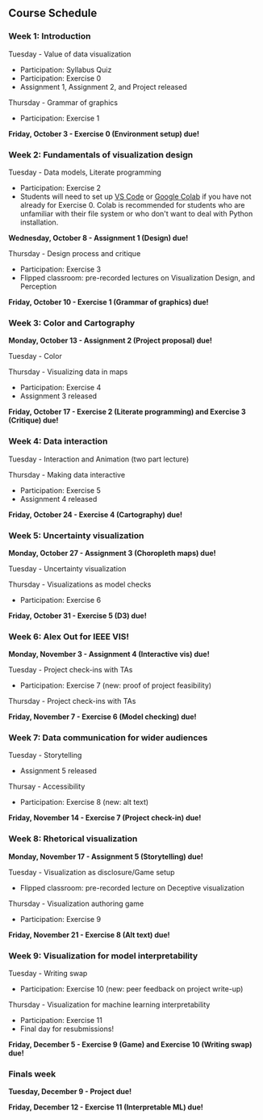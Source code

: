 ## Course Schedule

### Week 1: Introduction

Tuesday - Value of data visualization

- Participation: Syllabus Quiz
- Participation: Exercise 0
- Assignment 1, Assignment 2, and Project released

Thursday - Grammar of graphics 

- Participation: Exercise 1

**Friday, October 3 - Exercise 0 (Environment setup) due!**


### Week 2: Fundamentals of visualization design

Tuesday - Data models, Literate programming 

- Participation: Exercise 2
- Students will need to set up [VS Code](https://uchicago-cs.github.io/student-resource-guide/vscode/about.html) or [Google Colab](https://www.tutorialspoint.com/google_colab/index.htm) if you have not already for Exercise 0. Colab is recommended for students who are unfamiliar with their file system or who don't want to deal with Python installation.

**Wednesday, October 8 - Assignment 1 (Design) due!**

Thursday - Design process and critique 

- Participation: Exercise 3
- Flipped classroom: pre-recorded lectures on Visualization Design, and Perception

**Friday, October 10 - Exercise 1 (Grammar of graphics) due!**


### Week 3: Color and Cartography

**Monday, October 13 - Assignment 2 (Project proposal) due!**

Tuesday - Color

Thursday - Visualizing data in maps 

- Participation: Exercise 4
- Assignment 3 released

**Friday, October 17 - Exercise 2 (Literate programming) and Exercise 3 (Critique) due!**


### Week 4: Data interaction

Tuesday - Interaction and Animation (two part lecture)

Thursday - Making data interactive

- Participation: Exercise 5
- Assignment 4 released

**Friday, October 24 - Exercise 4 (Cartography) due!**


### Week 5: Uncertainty visualization

**Monday, October 27 - Assignment 3 (Choropleth maps) due!**

Tuesday - Uncertainty visualization

Thursday - Visualizations as model checks

- Participation: Exercise 6

**Friday, October 31 - Exercise 5 (D3) due!**


### Week 6: Alex Out for IEEE VIS!

**Monday, November 3 - Assignment 4 (Interactive vis) due!**

Tuesday - Project check-ins with TAs

- Participation: Exercise 7 (new: proof of project feasibility)

Thursday - Project check-ins with TAs

**Friday, November 7 - Exercise 6 (Model checking) due!**


### Week 7: Data communication for wider audiences

Tuesday - Storytelling

- Assignment 5 released

Thursay - Accessibility

- Participation: Exercise 8 (new: alt text)

**Friday, November 14 - Exercise 7 (Project check-in) due!**


### Week 8: Rhetorical visualization

**Monday, November 17 - Assignment 5 (Storytelling) due!**

Tuesday - Visualization as disclosure/Game setup

- Flipped classroom: pre-recorded lecture on Deceptive visualization

Thursday - Visualization authoring game

- Participation: Exercise 9

**Friday, November 21 - Exercise 8 (Alt text) due!**


### Week 9: Visualization for model interpretability

Tuesday - Writing swap

- Participation: Exercise 10 (new: peer feedback on project write-up)

Thursday - Visualization for machine learning interpretability 

- Participation: Exercise 11
- Final day for resubmissions!

**Friday, December 5 - Exercise 9 (Game) and Exercise 10 (Writing swap) due!**


### Finals week

**Tuesday, December 9 - Project due!**

**Friday, December 12 - Exercise 11 (Interpretable ML) due!**
